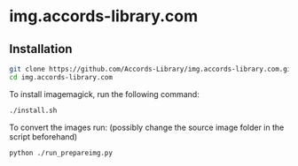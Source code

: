 # img.accords-library.com

## Installation

```bash
git clone https://github.com/Accords-Library/img.accords-library.com.git
cd img.accords-library.com
```

To install imagemagick, run the following command:
```bash
./install.sh
```

To convert the images run:
(possibly change the source image folder in the script beforehand)
```bash
python ./run_prepareimg.py
```

